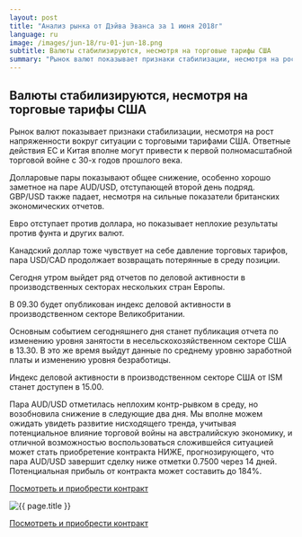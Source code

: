 ```yaml
---
layout: post
title: "Анализ рынка от Дэйва Эванса за 1 июня 2018г"
language: ru
image: /images/jun-18/ru-01-jun-18.png
subtitle: Валюты стабилизируются, несмотря на торговые тарифы США
summary: "Рынок валют показывает признаки стабилизации, несмотря на рост напряженности вокруг ситуации с торговыми тарифами США. Ответные действия ЕС и Китая вполне могут привести к первой полномасштабной торговой войне с 30-х годов прошлого века"
---
```

##  Валюты стабилизируются, несмотря на торговые тарифы США

Рынок валют показывает признаки стабилизации, несмотря на рост напряженности вокруг ситуации с торговыми тарифами США. Ответные действия ЕС и Китая вполне могут привести к первой полномасштабной торговой войне с 30-х годов прошлого века.

Долларовые пары показывают общее снижение, особенно хорошо заметное на паре AUD/USD, отступающей второй день подряд. GBP/USD также падает, несмотря на сильные показатели британских экономических отчетов.

Евро отступает против доллара, но показывает неплохие результаты против фунта и других валют.

Канадский доллар тоже чувствует на себе давление торговых тарифов, пара USD/CAD продолжает возвращать потерянные в среду позиции.
 
 
Сегодня утром выйдет ряд отчетов по деловой активности в производственных секторах нескольких стран Европы.

В 09.30 будет опубликован индекс деловой активности в производственном секторе Великобритании.

Основным событием сегодняшнего дня станет публикация отчета по изменению уровня занятости в несельскохозяйственном секторе США в 13.30. В это же время выйдут данные по среднему уровню заработной платы и изменению уровня безработицы.

Индекс деловой активности в производственном секторе США от ISM станет доступен в 15.00.
 

Пара AUD/USD отметилась неплохим контр-рывком в среду, но возобновила снижение в следующие два дня. Мы вполне можем ожидать увидеть развитие нисходящего тренда, учитывая потенциальное влияние торговой войны на австралийскую экономику, и отличной возможностью воспользоваться сложившейся ситуацией может стать приобретение контракта НИЖЕ, прогнозирующего, что пара AUD/USD завершит сделку ниже отметки 0.7500 через 14 дней. Потенциальная прибыль от контракта может составить до 184%.

<a href="http://record.binary.com/_bivVDfg8lHux76XffYA0JmNd7ZgqdRLk/1/market=forex&underlying=frxAUDUSD&formname=higherlower&duration_amount=14&duration_units=d&amount=10&amount_type=payout&expiry_type=duration&barrier=0.75" target="_blank" rel="noopener noreferrer nofollow">Посмотреть и приобрести контракт</a>

<img src="{{ site.url }}/images/jun-18/ru-01-jun-18.png" alt="{{ page.title }}"  title="{{ page.title }}">

<a href="%LINK%%?https://www.binary.com/d/trade.cgi?market=forex&underlying=frxAUDUSD&formname=higherlower&duration_amount=14&duration_units=d&amount=10&amount_type=payout&expiry_type=duration&barrier=0.75" target="_blank" rel="noopener noreferrer nofollow">Посмотреть и приобрести контракт</a>

